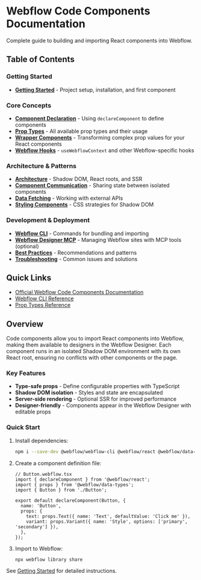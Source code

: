 # Webflow Code Components Documentation

Complete guide to building and importing React components into Webflow.

## Table of Contents

### Getting Started
- **[Getting Started](./getting-started.md)** - Project setup, installation, and first component

### Core Concepts
- **[Component Declaration](./component-declaration.md)** - Using `declareComponent` to define components
- **[Prop Types](./prop-types.md)** - All available prop types and their usage
- **[Wrapper Components](./wrapper-components.md)** - Transforming complex prop values for your React components
- **[Webflow Hooks](./hooks.md)** - `useWebflowContext` and other Webflow-specific hooks

### Architecture & Patterns
- **[Architecture](./architecture.md)** - Shadow DOM, React roots, and SSR
- **[Component Communication](./component-communication.md)** - Sharing state between isolated components
- **[Data Fetching](./data-fetching.md)** - Working with external APIs
- **[Styling Components](./styling.md)** - CSS strategies for Shadow DOM

### Development & Deployment
- **[Webflow CLI](./cli-reference.md)** - Commands for bundling and importing
- **[Webflow Designer MCP](./webflow-designer-mcp.md)** - Managing Webflow sites with MCP tools (optional)
- **[Best Practices](./best-practices.md)** - Recommendations and patterns
- **[Troubleshooting](./troubleshooting.md)** - Common issues and solutions

## Quick Links

- [Official Webflow Code Components Documentation](https://developers.webflow.com/code-components)
- [Webflow CLI Reference](https://developers.webflow.com/code-components/reference/cli)
- [Prop Types Reference](https://developers.webflow.com/code-components/reference/prop-types)

## Overview

Code components allow you to import React components into Webflow, making them available to designers in the Webflow Designer. Each component runs in an isolated Shadow DOM environment with its own React root, ensuring no conflicts with other components or the page.

### Key Features

- **Type-safe props** - Define configurable properties with TypeScript
- **Shadow DOM isolation** - Styles and state are encapsulated
- **Server-side rendering** - Optional SSR for improved performance
- **Designer-friendly** - Components appear in the Webflow Designer with editable props

### Quick Start

1. Install dependencies:
   ```bash
   npm i --save-dev @webflow/webflow-cli @webflow/react @webflow/data-types
   ```

2. Create a component definition file:
   ```tsx
   // Button.webflow.tsx
   import { declareComponent } from '@webflow/react';
   import { props } from '@webflow/data-types';
   import { Button } from './Button';

   export default declareComponent(Button, {
     name: 'Button',
     props: {
       text: props.Text({ name: 'Text', defaultValue: 'Click me' }),
       variant: props.Variant({ name: 'Style', options: ['primary', 'secondary'] }),
     },
   });
   ```

3. Import to Webflow:
   ```bash
   npx webflow library share
   ```

See [Getting Started](./getting-started.md) for detailed instructions.
